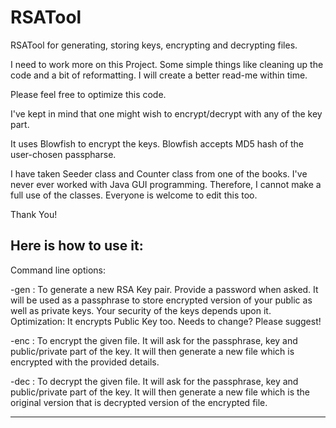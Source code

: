 RSATool
=======

RSATool for generating, storing keys, encrypting and decrypting files.

I need to work more on this Project. Some simple things like cleaning up the code and a bit of reformatting.
I will create a better read-me within time.

Please feel free to optimize this code.

I've kept in mind that one might wish to encrypt/decrypt with any of the key part.

It uses Blowfish to encrypt the keys. Blowfish accepts MD5 hash of the user-chosen passpharse.

I have taken Seeder class and Counter class from one of the books. I've never ever worked with
Java GUI programming. Therefore, I cannot make a full use of the classes. Everyone is welcome to
edit this too.

Thank You!

Here is how to use it:
----------------------------------------------------------------------------------------------
Command line options:

-gen : To generate a new RSA Key pair.
        Provide a password when asked. It will be used as a passphrase to store encrypted version of your public as well as private keys.
        Your security of the keys depends upon it.
        Optimization: It encrypts Public Key too. Needs to change? Please suggest!
        
-enc <filename>: To encrypt the given file.
        It will ask for the passphrase, key and public/private part of the key. It will then generate a new file which is encrypted with
        the provided details.
        
-dec <filename>: To decrypt the given file.
        It will ask for the passphrase, key and public/private part of the key. It will then generate a new file which is the original version
        that is decrypted version of the encrypted file.
        
------------------------------------------------------------------------------------------------